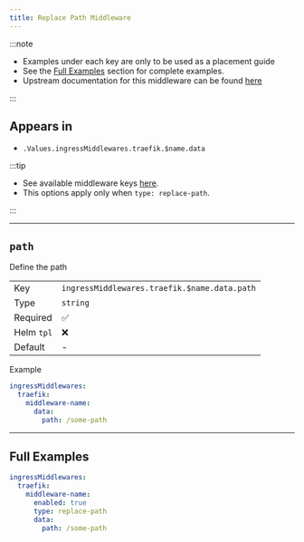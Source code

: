 ```yaml
---
title: Replace Path Middleware
---
```


:::note

- Examples under each key are only to be used as a placement guide
- See the [Full Examples](/truecharts-common/middlewares/traefik/replace-path#full-examples) section for complete examples.
- Upstream documentation for this middleware can be found [here](https://doc.traefik.io/traefik/middlewares/http/replacepath)

:::

## Appears in

- `.Values.ingressMiddlewares.traefik.$name.data`

:::tip

- See available middleware keys [here](/truecharts-common/middlewares).
- This options apply only when `type: replace-path`.

:::

---

## `path`

Define the path

|            |                                              |
| ---------- | -------------------------------------------- |
| Key        | `ingressMiddlewares.traefik.$name.data.path` |
| Type       | `string`                                     |
| Required   | ✅                                            |
| Helm `tpl` | ❌                                            |
| Default    | -                                            |

Example

```yaml
ingressMiddlewares:
  traefik:
    middleware-name:
      data:
        path: /some-path
```

---

## Full Examples

```yaml
ingressMiddlewares:
  traefik:
    middleware-name:
      enabled: true
      type: replace-path
      data:
        path: /some-path
```

